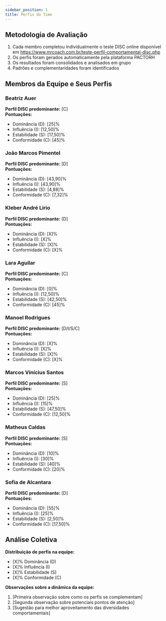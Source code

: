 ```yaml
---
sidebar_position: 1
title: Perfis do Time
---
```

## Metodologia de Avaliação

1. Cada membro completou individualmente o teste DISC online disponível em https://www.mrcoach.com.br/teste-perfil-comportamental-disc.php
2. Os perfis foram gerados automaticamente pela plataforma PACTORH
3. Os resultados foram consolidados e analisados em grupo
4. Padrões e complementaridades foram identificados

## Membros da Equipe e Seus Perfis

### Beatriz Auer 
**Perfil DISC predominante:** [C]  
**Pontuações:**
- Dominância (D): [25]%
- Influência (I): [12,50]%
- Estabilidade (S): [17,50]%
- Conformidade (C): [45]%

### João Marcos Pimentel
**Perfil DISC predominante:** [D]  
**Pontuações:**
- Dominância (D): [43,90]%
- Influência (I): [43,90]%
- Estabilidade (S): [4,88]%
- Conformidade (C): [7,32]%

### Kleber André Lirio
**Perfil DISC predominante:** [D]  
**Pontuações:**
- Dominância (D): [X]%
- Influência (I): [X]%
- Estabilidade (S): [X]%
- Conformidade (C): [X]%
  
### Lara Aguilar
**Perfil DISC predominante:** [C]  
**Pontuações:**
- Dominância (D): [0]%
- Influência (I): [12,50]%
- Estabilidade (S): [42,50]%
- Conformidade (C): [45]%
  
### Manoel Rodrigues
**Perfil DISC predominante:** [D/I/S/C]  
**Pontuações:**
- Dominância (D): [X]%
- Influência (I): [X]%
- Estabilidade (S): [X]%
- Conformidade (C): [X]%

### Marcos Vinícius Santos
**Perfil DISC predominante:** [S]  
**Pontuações:**
- Dominância (D): [25]%
- Influência (I): [15]%
- Estabilidade (S): [47,50]%
- Conformidade (C): [12,50]%

### Matheus Caldas
**Perfil DISC predominante:** [S]  
**Pontuações:**
- Dominância (D): [10]%
- Influência (I): [30]%
- Estabilidade (S): [40]%
- Conformidade (C): [20]%

### Sofia de Alcantara
**Perfil DISC predominante:** [D]  
**Pontuações:**
- Dominância (D): [55]%
- Influência (I): [25]%
- Estabilidade (S): [2,50]%
- Conformidade (C): [17,50]%

## Análise Coletiva

**Distribuição de perfis na equipe:**
- [X]% Dominância (D)
- [X]% Influência (I)
- [X]% Estabilidade (S)
- [X]% Conformidade (C)

**Observações sobre a dinâmica da equipe:**
1. [Primeira observação sobre como os perfis se complementam]
2. [Segunda observação sobre potenciais pontos de atenção]
3. [Sugestão para melhor aproveitamento das diversidades comportamentais]